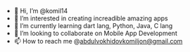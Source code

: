 - 👋 Hi, I’m @komil14
- 👀 I’m interested in creating increadible amazing apps
- 🌱 I’m currently learning dart lang, Python, Java, C lang 
- 💞️ I’m looking to collaborate on Mobile App Development
- 📫 How to reach me @abdulvokhidovkomiljon@gmail.com

<!---
komil14/komil14 is a ✨ special ✨ repository because its `README.md` (this file) appears on your GitHub profile.
You can click the Preview link to take a look at your changes.
--->
